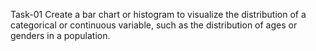 Task-01
Create a bar chart or histogram to visualize the distribution of a categorical or continuous variable, such as the distribution of ages or genders in a population.
